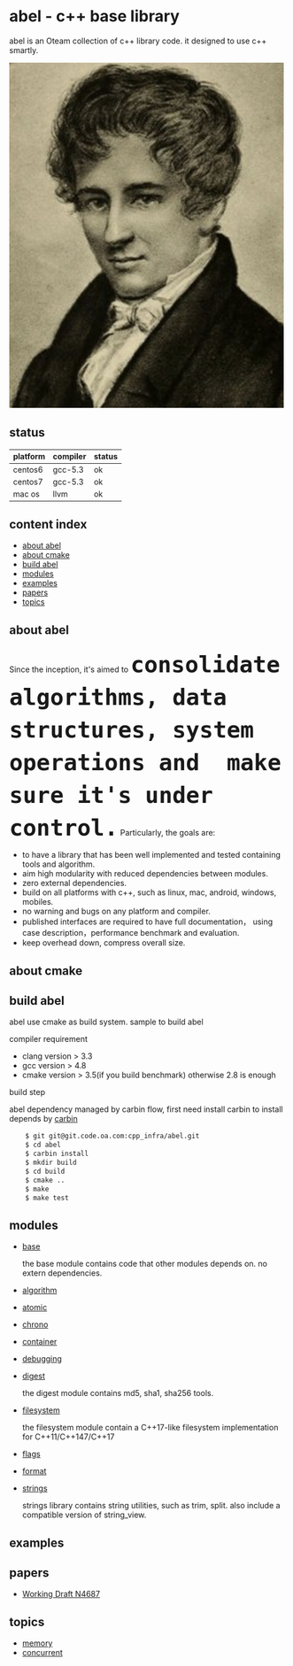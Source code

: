 # abel - c++ base library

abel is an Oteam collection of c++ library code. it designed to use c++ smartly.

![abel](https://github.com/gottingen/abel/blob/master/docs/images/abel.png)

## status

platform|compiler | status
:--- | :---| :---
centos6 | gcc-5.3 | ok
centos7 | gcc-5.3 | ok
mac os  | llvm    | ok

## content index

* [about abel](#about)
* [about cmake](#cmake)
* [build abel](#build)
* [modules](#modules)
* [examples](#examples)
* [papers](#papers)
* [topics](#topics)

<a name="about"> </a>

## about abel

Since the inception, it's aimed to <font size=16> **`consolidate algorithms, data structures, system operations and 
make sure it's under control.`**</font>
Particularly, the goals are:

* to have a library that has been well implemented and tested containing tools and algorithm.
* aim high modularity with reduced dependencies between modules.
* zero external dependencies.
* build on all platforms with c++, such as linux, mac, android, windows, mobiles.
* no warning and bugs on any platform and compiler.
* published interfaces are required to have full documentation， using case description，performance benchmark and evaluation.
* keep overhead down, compress overall size.


<a name="cmake"> </a>
 
## about cmake


<a name="build"> </a>

## build abel

abel use cmake as build system. sample to build abel

compiler requirement

  - clang version > 3.3
  - gcc version > 4.8
  - cmake version > 3.5(if you build benchmark) otherwise 2.8 is enough

build step

abel dependency managed by carbin flow, first need install carbin to install 
depends by [carbin](https://git.code.oa.com/cpp_infra/carbin) 
```shell
    $ git git@git.code.oa.com:cpp_infra/abel.git
    $ cd abel
    $ carbin install
    $ mkdir build
    $ cd build
    $ cmake ..
    $ make
    $ make test
```
    
<a name="modules"> </a>

## modules

* [base](/docs/en/base.md)
    
    the base module contains code that other modules depends on. no extern dependencies.
* [algorithm](/docs/en/algorithm.md)
* [atomic](/docs/en/atomic.md)
* [chrono](/docs/en/chrono.md) 
* [container](/docs/en/container.md)
* [debugging](/docs/en/debugging.md)
* [digest](/docs/en/digest.md) 

    the digest module contains md5, sha1, sha256 tools.
    
* [filesystem](/docs/en/filesystem.md)

    the filesystem module contain a C++17-like filesystem implementation for C++11/C++147/C++17

* [flags](/docs/en/flags.md)
* [format](/docs/en/format.md)
* [strings](/docs/en/strings.md) 

    strings library contains string utilities, such as trim, split. also include a 
    compatible version of string_view.

<a name="examples"> </a>

## examples

<a name="papers"> </a>

## papers

* [Working Draft N4687](/docs/documnet/n4687.pdf)

<a name="topic"> </a>

## topics

* [memory](/docs/en/topic/memory.md) 
* [concurrent](/docs/en/topic/concurrent.md)